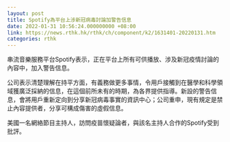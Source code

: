 ```yaml
---
layout: post
title: Spotify為平台上涉新冠病毒討論加警告信息
date: 2022-01-31 10:56:24.000000000 +08:00
link: https://news.rthk.hk/rthk/ch/component/k2/1631401-20220131.htm
categories: rthk
---
```


串流音樂服務平台Spotify表示，正在平台上所有可供播放、涉及新冠疫情討論的內容中，加入警告信息。

公司表示清楚理解在持平方面，有義務做更多事情，令用戶接觸到在醫學和科學領域獲廣泛採納的信息，在這個前所未有的時期，為各界提供指導。新設的警告信息，會將用戶重新定向到分享新冠病毒事實的資訊中心；公司重申，現有規定是禁止內容提供者，分享可構成傷害的虛假信息。

美國一名網絡節目主持人，訪問疫苗懷疑論者，與該名主持人合作的Spotify受到批評。
